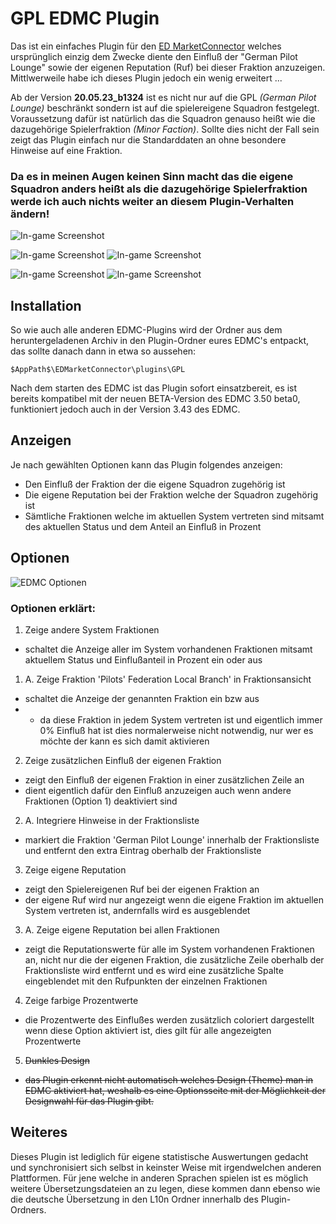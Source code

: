 # GPL EDMC Plugin

Das ist ein einfaches Plugin für den [ED MarketConnector](https://github.com/Marginal/EDMarketConnector/wiki) welches ursprünglich einzig dem Zwecke diente den Einfluß der "German Pilot Lounge" sowie der eigenen Reputation (Ruf) bei dieser Fraktion anzuzeigen. Mittlwerweile habe ich dieses Plugin jedoch ein wenig erweitert ...

Ab der Version **20.05.23_b1324** ist es nicht nur auf die GPL *(German Pilot Lounge)* beschränkt sondern ist auf die spielereigene Squadron festgelegt. Voraussetzung dafür ist natürlich das die Squadron genauso heißt wie die dazugehörige Spielerfraktion *(Minor Faction)*. Sollte dies nicht der Fall sein zeigt das Plugin einfach nur die Standarddaten an ohne besondere Hinweise auf eine Fraktion.

### Da es in meinen Augen keinen Sinn macht das die eigene Squadron anders heißt als die dazugehörige Spielerfraktion werde ich auch nichts weiter an diesem Plugin-Verhalten ändern!



![In-game Screenshot](edmc_plugins_gpl.png)

![In-game Screenshot](edmc_plugins_dark.png) ![In-game Screenshot](edmc_plugins_gpl_2.png)

![In-game Screenshot](edmc_plugins_light.png) ![In-game Screenshot](edmc_plugins_light_nocolor.png) 


## Installation

So wie auch alle anderen EDMC-Plugins wird der Ordner aus dem heruntergeladenen Archiv in den Plugin-Ordner eures EDMC's entpackt, das sollte danach dann in etwa so aussehen:
```
$AppPath$\EDMarketConnector\plugins\GPL
```
Nach dem starten des EDMC ist das Plugin sofort einsatzbereit, es ist bereits kompatibel mit der neuen BETA-Version des EDMC 3.50 beta0, funktioniert jedoch auch in der Version 3.43 des EDMC.


## Anzeigen

Je nach gewählten Optionen kann das Plugin folgendes anzeigen:
- Den Einfluß der Fraktion der die eigene Squadron zugehörig ist
- Die eigene Reputation bei der Fraktion welche der Squadron zugehörig ist
- Sämtliche Fraktionen welche im aktuellen System vertreten sind mitsamt des aktuellen Status und dem Anteil an Einfluß in Prozent


## Optionen

![EDMC Optionen](edmc_options_gpl_new.png)

### Optionen erklärt:

1. Zeige andere System Fraktionen
- schaltet die Anzeige aller im System vorhandenen Fraktionen mitsamt aktuellem Status und Einflußanteil in Prozent ein oder aus

1. A. Zeige Fraktion 'Pilots' Federation Local Branch' in Fraktionsansicht
- schaltet die Anzeige der genannten Fraktion ein bzw aus
- - da diese Fraktion in jedem System vertreten ist und eigentlich immer 0% Einfluß hat ist dies normalerweise nicht notwendig, nur wer es möchte der kann es sich damit aktivieren

2. Zeige zusätzlichen Einfluß der eigenen Fraktion
- zeigt den Einfluß der eigenen Fraktion in einer zusätzlichen Zeile an
- dient eigentlich dafür den Einfluß anzuzeigen auch wenn andere Fraktionen (Option 1) deaktiviert sind

2. A. Integriere Hinweise in der Fraktionsliste
- markiert die Fraktion 'German Pilot Lounge' innerhalb der Fraktionsliste und entfernt den extra Eintrag oberhalb der Fraktionsliste

3. Zeige eigene Reputation
- zeigt den Spielereigenen Ruf bei der eigenen Fraktion an
- der eigene Ruf wird nur angezeigt wenn die eigene Fraktion im aktuellen System vertreten ist, andernfalls wird es ausgeblendet

3. A. Zeige eigene Reputation bei allen Fraktionen
- zeigt die Reputationswerte für alle im System vorhandenen Fraktionen an, nicht nur die der eigenen Fraktion, die zusätzliche Zeile oberhalb der Fraktionsliste wird entfernt und es wird eine zusätzliche Spalte eingeblendet mit den Rufpunkten der einzelnen Fraktionen

4. Zeige farbige Prozentwerte
- die Prozentwerte des Einflußes werden zusätzlich coloriert dargestellt wenn diese Option aktiviert ist, dies gilt für alle angezeigten Prozentwerte

5. ~~Dunkles Design~~
- ~~das Plugin erkennt nicht automatisch welches Design (Theme) man in EDMC aktiviert hat, weshalb es eine Optionsseite mit der Möglichkeit der Designwahl für das Plugin gibt.~~


## Weiteres

Dieses Plugin ist lediglich für eigene statistische Auswertungen gedacht und synchronisiert sich selbst in keinster Weise mit irgendwelchen anderen Plattformen.
Für jene welche in anderen Sprachen spielen ist es möglich weitere Übersetzungsdateien an zu legen, diese kommen dann ebenso wie die deutsche Übersetzung in den L10n Ordner innerhalb des Plugin-Ordners.
